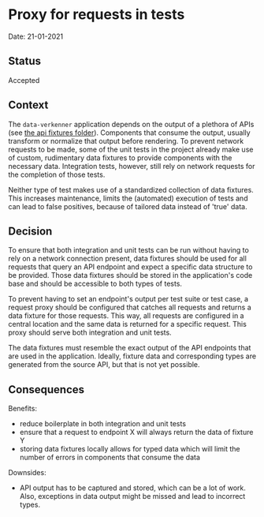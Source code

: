 # Proxy for requests in tests

Date: 21-01-2021

## Status

Accepted

## Context

The `data-verkenner` application depends on the output of a plethora of APIs (see [the api fixtures folder](../../src/api)). Components that consume the output, usually transform or normalize that output before rendering. To prevent network requests to be made, some of the unit tests in the project already make use of custom, rudimentary data fixtures to provide components with the necessary data. Integration tests, however, still rely on network requests for the completion of those tests.

Neither type of test makes use of a standardized collection of data fixtures. This increases maintenance, limits the (automated) execution of tests and can lead to false positives, because of tailored data instead of 'true' data.

## Decision

To ensure that both integration and unit tests can be run without having to rely on a network connection present, data fixtures should be used for all requests that query an API endpoint and expect a specific data structure to be provided. Those data fixtures should be stored in the application's code base and should be accessible to both types of tests.

To prevent having to set an endpoint's output per test suite or test case, a request proxy should be configured that catches all requests and returns a data fixture for those requests. This way, all requests are configured in a central location and the same data is returned for a specific request. This proxy should serve both integration and unit tests.

The data fixtures must resemble the exact output of the API endpoints that are used in the application. Ideally, fixture data and corresponding types are generated from the source API, but that is not yet possible.

## Consequences

Benefits:
- reduce boilerplate in both integration and unit tests
- ensure that a request to endpoint X will always return the data of fixture Y
- storing data fixtures locally allows for typed data which will limit the number of errors in components that consume the data

Downsides:
- API output has to be captured and stored, which can be a lot of work. Also, exceptions in data output might be missed and lead to incorrect types.
